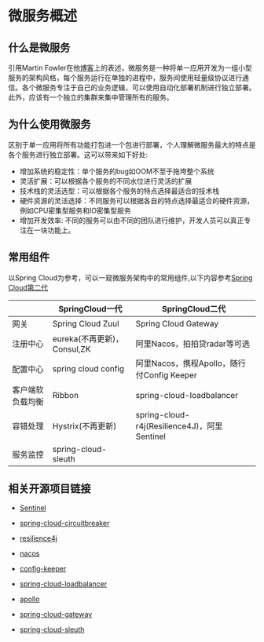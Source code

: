 # 微服务概述
## 什么是微服务
引用Martin Fowler在他[博客](https://martinfowler.com/articles/microservices.html)上的表述，微服务是一种将单一应用开发为一组小型服务的架构风格，每个服务运行在单独的进程中，服务间使用轻量级协议进行通信。各个微服务专注于自己的业务逻辑，可以使用自动化部署机制进行独立部署。此外，应该有一个独立的集群来集中管理所有的服务。
## 为什么使用微服务
区别于单一应用将所有功能打包进一个包进行部署，个人理解微服务最大的特点是各个服务进行独立部署。这可以带来如下好处:

* 增加系统的稳定性：单个服务的bug如OOM不至于拖垮整个系统
* 灵活扩展：可以根据各个服务的不同水位进行灵活的扩展
* 技术栈的灵活选型：可以根据各个服务的特点选择最适合的技术栈
* 硬件资源的灵活选择：不同服务可以根据各自的特点选择最适合的硬件资源，例如CPU密集型服务和IO密集型服务
* 增加开发效率: 不同的服务可以由不同的团队进行维护，开发人员可以真正专注在一块功能上。
## 常用组件
以Spring Cloud为参考，可以一窥微服务架构中的常用组件,以下内容参考[Spring Cloud第二代](http://springcloud.cn/view/415)

|  | SpringCloud一代 | SpringCloud二代 |
| ------ | ------ | ------ |
| 网关 | Spring Cloud Zuul	 | Spring Cloud Gateway|
| 注册中心 | eureka(不再更新)，Consul,ZK	 | 阿里Nacos，拍拍贷radar等可选|
| 配置中心 | spring cloud config		 | 阿里Nacos，携程Apollo，随行付Config Keeper|
| 客户端软负载均衡	 | Ribbon		 | spring-cloud-loadbalancer|
| 容错处理	 | Hystrix(不再更新)	 | spring-cloud-r4j(Resilience4J)，阿里Sentinel|
| 服务监控	 | spring-cloud-sleuth	 |  |

## 相关开源项目链接
+ [Sentinel](https://github.com/alibaba/Sentinel)

+ [spring-cloud-circuitbreaker](https://github.com/spring-cloud-incubator/spring-cloud-circuitbreaker)

+ [resilience4j](https://github.com/resilience4j/resilience4j)

+ [nacos](https://github.com/alibaba/nacos)

+ [config-keeper](https://github.com/sxfad/config-keeper)

+ [spring-cloud-loadbalancer](https://github.com/spring-cloud-incubator/spring-cloud-loadbalancer)

+ [apollo](https://github.com/ctripcorp/apollo)

+ [spring-cloud-gateway](https://github.com/spring-cloud/spring-cloud-gateway)

+ [spring-cloud-sleuth](https://github.com/spring-cloud/spring-cloud-sleuth)
